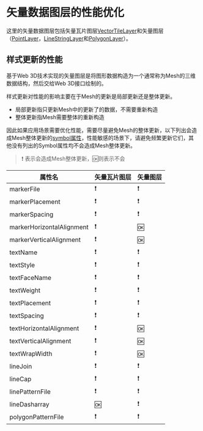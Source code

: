 # 矢量数据图层的性能优化

这里的矢量数据图层包括矢量瓦片图层[VectorTileLayer](./vector-tile-layer/)和矢量图层（[PointLayer](./point-layer/)，[LineStringLayer](./linestring-layer/)和[PolygonLayer](./polygon-layer/)）。

## 样式更新的性能

基于Web 3D技术实现的矢量图层是将图形数据构造为一个通常称为Mesh的三维数据结构，然后交给Web 3D接口绘制的。

样式更新对性能的影响主要在于Mesh的更新是局部更新还是整体更新。

* 局部更新指只更新Mesh中的更新了的数据，不需要重新构造
* 整体更新指Mesh需要整体的重新构造

因此如果应用场景需要优化性能，需要尽量避免Mesh的整体更新，以下列出会造成Mesh整体更新的[symbol属性](../../style/symbols/)，性能敏感的场景下，请避免频繁更新它们，其他没有列出的Symbol属性均不会造成Mesh整体更新。
>
> ❗ 表示会造成Mesh整体更新，🆗则表示不会

| 属性名       | 矢量瓦片图层   |  矢量图层  |
| -----       | ----------    | ------   |
|markerFile               | ❗            |   ❗    |
|markerPlacement          | ❗            |   ❗    |
|markerSpacing            | ❗            |   ❗    |
|markerHorizontalAlignment| ❗            |   🆗   |
|markerVerticalAlignment  | ❗            |   🆗   |
|textName                 | ❗            |   ❗    |
|textStyle                | ❗            |   ❗    |
|textFaceName             | ❗            |   ❗    |
|textWeight               | ❗            |   ❗    |
|textPlacement            | ❗            |   ❗    |
|textSpacing              | ❗            |   ❗    |
|textHorizontalAlignment  | ❗            |   🆗   |
|textVerticalAlignment    | ❗            |   🆗   |
|textWrapWidth            | ❗            |   🆗   |
|lineJoin                 | ❗            |   ❗    |
|lineCap                  | ❗            |   ❗    |
|linePatternFile          | ❗            |   ❗    |
|lineDasharray            | 🆗           |   ❗    |
|polygonPatternFile       | ❗            |   ❗    |